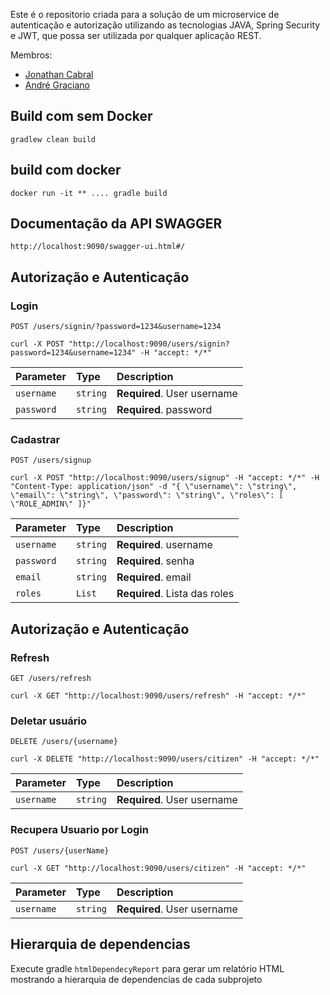Este é o repositorio criada para a solução de um microservice de autenticação e autorização utilizando as tecnologias JAVA, Spring Security e JWT, que possa ser utilizada por qualquer aplicação REST.

Membros:
 - [Jonathan Cabral](mailto:dev.jonathancabral@gmail.com)
 - [André Graciano](mailto:dev.jonathancabral@gmail.com)

## Build com sem Docker
 
    gradlew clean build

## build com docker

    docker run -it ** .... gradle build

## Documentação da API SWAGGER
	http://localhost:9090/swagger-ui.html#/

## Autorização e Autenticação

### Login

```http
POST /users/signin/?password=1234&username=1234
```
	curl -X POST "http://localhost:9090/users/signin?password=1234&username=1234" -H "accept: */*"
			
| Parameter | Type | Description |
| :--- | :--- | :--- |
| `username` | `string` | **Required**. User username |
| `password` | `string` | **Required**. password |

### Cadastrar

```http
POST /users/signup
```
	curl -X POST "http://localhost:9090/users/signup" -H "accept: */*" -H "Content-Type: application/json" -d "{ \"username\": \"string\", \"email\": \"string\", \"password\": \"string\", \"roles\": [ \"ROLE_ADMIN\" ]}"
			
| Parameter | Type | Description |
| :--- | :--- | :--- |
| `username` | `string` | **Required**. username |
| `password` | `string` | **Required**. senha |
| `email` | `string` | **Required**. email  |
| `roles` | `List` | **Required**. Lista das roles|

## Autorização e Autenticação

### Refresh

```http
GET /users/refresh
```
	curl -X GET "http://localhost:9090/users/refresh" -H "accept: */*"
			
### Deletar usuário

```http
DELETE /users/{username}
```
	curl -X DELETE "http://localhost:9090/users/citizen" -H "accept: */*"
			
| Parameter | Type | Description |
| :--- | :--- | :--- |
| `username` | `string` | **Required**. User username |

### Recupera Usuario por Login

```http
POST /users/{userName}
```
	curl -X GET "http://localhost:9090/users/citizen" -H "accept: */*"
			
| Parameter | Type | Description |
| :--- | :--- | :--- |
| `username` | `string` | **Required**. User username |

## Hierarquia de dependencias

Execute gradle `htmlDependecyReport` para gerar um relatório HTML mostrando a hierarquia de dependencias de cada subprojeto
